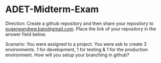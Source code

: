 # ADET-Midterm-Exam

Direction: Create a github repository and then share your repository to eugeneandrew.bato@gmail.com. Place the link of your repository in the answer field below.

Scenario:
You were assigned to a project. You were ask to create 3 environments. 1 for development, 1 for testing & 1 for the production environment. How will you setup your branching in github?
